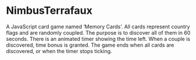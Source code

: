 NimbusTerrafaux
===============
A JavaScript card game named ‘Memory Cards’.
All cards represent country flags and are randomly coupled. The purpose is to discover all of them in 60 seconds.
There is an animated timer showing the time left. When a couple is discovered, time bonus is granted.
The game ends when all cards are discovered, or when the timer stops ticking.
